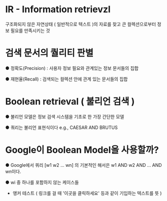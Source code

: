 
# IR - Information retrievzl 

구조화되지 않은 자연상태 ( 일반적으로 텍스트 )의 자료를 찾고 큰 컬렉션으로부터 정보 필요를 만족시키는 것

# 검색 문서의 퀄리티 판별

● 정확도(Precision) : 사용자 정보 필요와 관계있는 정보 문서들의 집합

● 재현율(Recall) : 검색되는 컬렉션 안에 관계 있는 문서들의 집합

# Boolean retrieval ( 불리언 검색 )

● 불리언 모델은 정보 검색 시스템을 기초로 한 가장 간단한 모델

● 쿼리는 불리언 표현식이다 e.g., CAESAR AND BRUTUS

# Google이 Boolean Model을 사용할까?

● Google에서 쿼리 [w1 w2 ... wn] 의 기본적인 해서은 w1 AND w2 AND ... AND wn이다.

● wi 중 하나를 포함하지 않는 케이스들

- 앵커 테스트 ( 링크를 걸 때 '이곳을 클릭하세요' 등과 같이 기입하는 텍스트를 뜻 )


